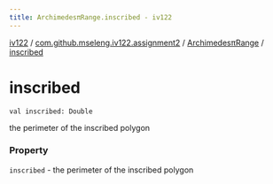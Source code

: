 ```yaml
---
title: ArchimedesπRange.inscribed - iv122
---
```


[iv122](../../index.md) / [com.github.mseleng.iv122.assignment2](../index.md) / [ArchimedesπRange](index.md) / [inscribed](.)

# inscribed

`val inscribed: Double`

the perimeter of the inscribed polygon

### Property

`inscribed` - the perimeter of the inscribed polygon
